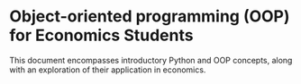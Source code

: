# Object-oriented programming (OOP) for Economics Students
This document encompasses introductory Python and OOP concepts, along with an exploration of their application in economics.
